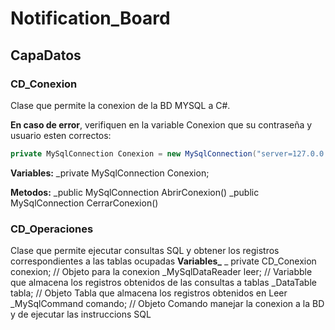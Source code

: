 # Notification_Board

## CapaDatos
### CD_Conexion
Clase que permite la conexion de la BD MYSQL a C#.

**En caso de error**, verifiquen en la variable Conexion que su contraseña y usuario esten correctos:
```csharp
private MySqlConnection Conexion = new MySqlConnection("server=127.0.0.1; database=escuela; Uid=root; pwd=root;");
```
**Variables:**
_private MySqlConnection Conexion;

**Metodos:**
_public MySqlConnection AbrirConexion()
_public MySqlConnection CerrarConexion()

### CD_Operaciones
Clase que permite ejecutar consultas SQL y obtener los registros correspondientes a las tablas ocupadas
**Variables_**
_ private CD_Conexion conexion; // Objeto para la conexion
_MySqlDataReader leer; // Variabble que almacena los registros obtenidos de las consultas a tablas
_DataTable tabla; // Objeto Tabla que almacena los registros obtenidos en Leer
_MySqlCommand comando; // Objeto Comando manejar la conexion a la BD y de ejecutar las instruccions SQL
